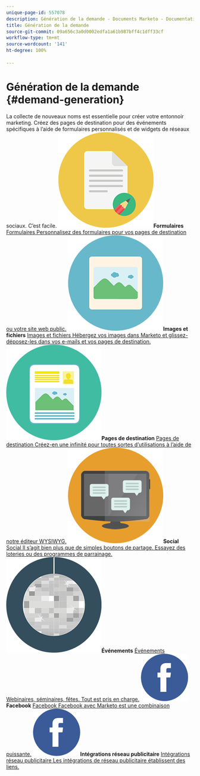 ```yaml
---
unique-page-id: 557078
description: Génération de la demande - Documents Marketo - Documentation du produit
title: Génération de la demande
source-git-commit: 09a656c3a0d0002edfa1a61b987bff4c1dff33cf
workflow-type: tm+mt
source-wordcount: '141'
ht-degree: 100%

---
```



# Génération de la demande {#demand-generation}

La collecte de nouveaux noms est essentielle pour créer votre entonnoir marketing. Créez des pages de destination pour des événements spécifiques à l’aide de formulaires personnalisés et de widgets de réseaux sociaux. C’est facile.
**![Formulaires](assets/documents-bookmarks-16.png)Formulaires** [Formulaires Personnalisez des formulaires pour vos pages de destination ou votre site web public.](https://docs.marketo.com/display/DOCS/Forms)     **![Images et fichiers](assets/graphic-design-tools-06.png)Images et fichiers** [Images et fichiers Hébergez vos images dans Marketo et glissez-déposez-les dans vos e-mails et vos pages de destination.](https://docs.marketo.com/display/DOCS/Images+and+Files)     **![Pages de destination](assets/office-artboard-80.png)Pages de destination** [Pages de destination Créez-en une infinité pour toutes sortes d’utilisations à l’aide de notre éditeur WYSIWYG.](https://docs.marketo.com/pages/viewpage.action?pageId=2359689)     **![Social](assets/chat-messages-18.png)Social** [Social Il s’agit bien plus que de simples boutons de partage. Essayez des loteries ou des programmes de parrainage.](https://docs.marketo.com/display/DOCS/Social)     **![Événements](assets/party-10.png)Événements** [Événements Webinaires, séminaires, fêtes. Tout est pris en charge.](https://docs.marketo.com/pages/viewpage.action?pageId=2949755)     **![Facebook](assets/facebook-icon.png)Facebook** [Facebook Facebook avec Marketo est une combinaison puissante.](https://docs.marketo.com/display/DOCS/Facebook)     **![Intégrations réseau publicitaire](assets/facebook-icon.png)Intégrations réseau publicitaire** [Intégrations réseau publicitaire Les intégrations de réseau publicitaire établissent des liens.](https://docs.marketo.com/display/DOCS/Ad+Network+Integrations)
